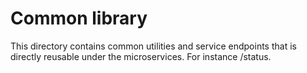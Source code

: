 # Common library

This directory contains common utilities and service endpoints that
is directly reusable under the microservices. For instance /status.
